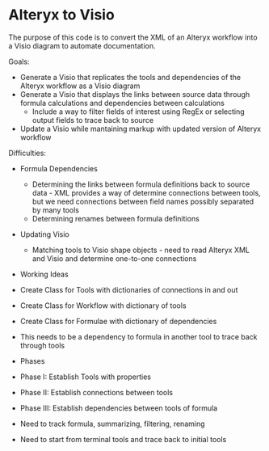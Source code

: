 # Alteryx to Visio

The purpose of this code is to convert the XML of an Alteryx workflow into a Visio diagram to automate documentation. 

Goals:
* Generate a Visio that replicates the tools and dependencies of the Alteryx workflow as a Visio diagram
* Generate a Visio that displays the links between source data through formula calculations and dependencies between calculations
  * Include a way to filter fields of interest using RegEx or selecting output fields to trace back to source
* Update a Visio while mantaining markup with updated version of Alteryx workflow

Difficulties:
* Formula Dependencies
  * Determining the links between formula definitions back to source data - XML provides a way of determine connections between tools, but we need connections between field names possibly separated by many tools
  * Determining renames between formula definitions
  
* Updating Visio
  * Matching tools to Visio shape objects - need to read Alteryx XML and Visio and determine one-to-one connections
  
* Working Ideas
 * Create Class for Tools with dictionaries of connections in and out
 * Create Class for Workflow with dictionary of tools
 * Create Class for Formulae with dictionary of dependencies
  * This needs to be a dependency to formula in another tool to trace back through tools
  
* Phases
 * Phase I: Establish Tools with properties
 * Phase II: Establish connections between tools
 * Phase III: Establish dependencies between tools of formula
  * Need to track formula, summarizing, filtering, renaming
  * Need to start from terminal tools and trace back to initial tools
 
